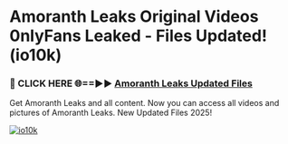 # Amoranth Leaks Original Videos 0nlyFans Leaked - Files Updated! (io10k)

<h3>🔴 CLICK HERE 🌐==►► <a href="https://tinyurl.com/ehrbuxhb" rel="nofollow">Amoranth Leaks Updated Files</a></h3>

Get Amoranth Leaks and all content. Now you can access all videos and pictures of Amoranth Leaks. New Updated Files 2025!

[![io10k](https://i.imgur.com/lVYEuWS.gif)](https://tinyurl.com/ehrbuxhb)
